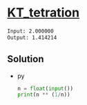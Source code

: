 # [KT_tetration](https://open.kattis.com/problems/tetration)



```txt
Input: 2.000000
Output: 1.414214
```

## Solution

* py

  ```py
  n = float(input())
  print(n ** (1/n))
  ```
